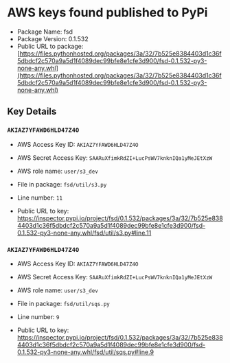# AWS keys found published to PyPi

* Package Name: fsd
* Package Version: 0.1.532
* Public URL to package: [https://files.pythonhosted.org/packages/3a/32/7b525e8384403d1c36f5dbdcf2c570a9a5d1f4089dec99bfe8e1cfe3d900/fsd-0.1.532-py3-none-any.whl](https://files.pythonhosted.org/packages/3a/32/7b525e8384403d1c36f5dbdcf2c570a9a5d1f4089dec99bfe8e1cfe3d900/fsd-0.1.532-py3-none-any.whl)

## Key Details

### `AKIAZ7YFAWD6HLD47Z4O`

* AWS Access Key ID: `AKIAZ7YFAWD6HLD47Z4O`
* AWS Secret Access Key: `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` 
* AWS role name: `user/s3_dev`
* File in package: `fsd/util/s3.py`
* Line number: `11`

* Public URL to key: https://inspector.pypi.io/project/fsd/0.1.532/packages/3a/32/7b525e8384403d1c36f5dbdcf2c570a9a5d1f4089dec99bfe8e1cfe3d900/fsd-0.1.532-py3-none-any.whl/fsd/util/s3.py#line.11



### `AKIAZ7YFAWD6HLD47Z4O`

* AWS Access Key ID: `AKIAZ7YFAWD6HLD47Z4O`
* AWS Secret Access Key: `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` 
* AWS role name: `user/s3_dev`
* File in package: `fsd/util/sqs.py`
* Line number: `9`

* Public URL to key: https://inspector.pypi.io/project/fsd/0.1.532/packages/3a/32/7b525e8384403d1c36f5dbdcf2c570a9a5d1f4089dec99bfe8e1cfe3d900/fsd-0.1.532-py3-none-any.whl/fsd/util/sqs.py#line.9


